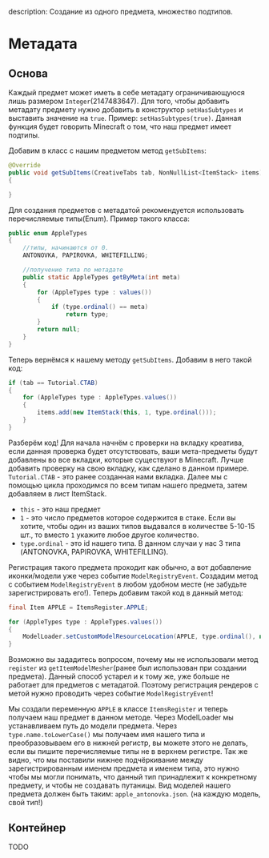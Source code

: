 description: Создание из одного предмета, множество подтипов.

# Метадата

## Основа

Каждый предмет может иметь в себе метадату ограничивающуюся лишь размером `Integer`(2147483647). Для того, чтобы добавить метадату предмету нужно добавить в конструктор `setHasSubtypes` и выставить значение на `true`. Пример: `setHasSubtypes(true)`. Данная функция будет говорить Minecraft о том, что наш предмет имеет подтипы.

Добавим в класс с нашим предметом метод `getSubItems`:
```java
@Override
public void getSubItems(CreativeTabs tab, NonNullList<ItemStack> items)
{

}
```

Для создания предметов с метадатой рекомендуется использовать перечисляемые типы(Enum). Пример такого класса:
```java
public enum AppleTypes
{
    //типы, начинаются от 0.
    ANTONOVKA, PAPIROVKA, WHITEFILLING;

    //получение типа по метадате
    public static AppleTypes getByMeta(int meta)
    {
        for (AppleTypes type : values())
        {
            if (type.ordinal() == meta)
                return type;
        }
        return null;
    }
}
```

Теперь вернёмся к нашему методу `getSubItems`. Добавим в него такой код:
```java
if (tab == Tutorial.CTAB)
{
    for (AppleTypes type : AppleTypes.values())
    {
        items.add(new ItemStack(this, 1, type.ordinal()));
    }
}
```
Разберём код! Для начала начнём с проверки на вкладку креатива, если данная проверка будет отсутствовать, ваши мета-предметы будут добавлены во все вкладки, которые существуют в Minecraft. Лучше добавить проверку на свою вкладку, как сделано в данном примере. `Tutorial.CTAB` - это ранее созданная нами вкладка. Далее мы с помощью цикла проходимся по всем типам нашего предмета, затем добавляем в лист ItemStack.
- `this` - это наш предмет
- `1` - это число предметов которое содержится в стаке. Если вы хотите, чтобы один из ваших типов выдавался в количестве 5-10-15 шт., то вместо `1` укажите любое другое количество.
- `type.ordinal` - это id нашего типа. В данном случаи у нас 3 типа (ANTONOVKA, PAPIROVKA, WHITEFILLING).

Регистрация такого предмета проходит как обычно, а вот добавление иконки/модели уже через событие `ModelRegistryEvent`. Создадим метод с событием `ModelRegistryEvent` в любом удобном месте (не забудьте зарегистрировать его!). Теперь добавим такой код в данный метод:
```java
final Item APPLE = ItemsRegister.APPLE;

for (AppleTypes type : AppleTypes.values())
{
    ModelLoader.setCustomModelResourceLocation(APPLE, type.ordinal(), new ModelResourceLocation(APPLE.registryName() + "_" + type.name.toLowerCase(), "inventory"));
}
```
Возможно вы зададитесь вопросом, почему мы не использовали метод `register` из `getItemModelMesher`(ранее был использован при создании предмета). Данный способ устарел и к тому же, уже больше не работает для предметов с метадатой. Поэтому регистрация рендеров с метой нужно проводить через событие `ModelRegistryEvent`!

Мы создали переменную `APPLE` в классе `ItemsRegister` и теперь получаем наш предмет в данном методе. Через ModelLoader мы устанавливаем путь до модели предмета. Через `type.name.toLowerCase()` мы получаем имя нашего типа и преобразовываем его в нижней регистр, вы можете этого не делать, если вы пишите перечисляемые типы не в верхнем регистре. Так же видно, что мы поставили нижнее подчёркивание между зарегистрированным именем предмета и именем типа, это нужно чтобы мы могли понимать, что данный тип принадлежит к конкретному предмету, и чтобы не создавать путаницы. Вид моделей нашего предмета должен быть таким: `apple_antonovka.json`. (на каждую модель, свой тип!)

## Контейнер

TODO